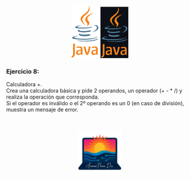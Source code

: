 <p align="center">
  <img src="https://raw.githubusercontent.com/APoves/Java/main/claro.png#gh-light-mode-only" alt="Logo modo claro" width="75">
  <img src="https://raw.githubusercontent.com/APoves/Java/main/oscuro.png#gh-dark-mode-only" alt="Logo modo oscuro" width="75">
</p>


### Ejercicio 8:
Calculadora +.<br>
Crea una calculadora básica y pide 2 operandos, un operador (+ - * /) y realiza la operación que corresponda.<br>
Si el operador es inválido o el 2º operando es un 0 (en caso de división), muestra un mensaje de error.
<br>
<br>
<br>

<p align="center">
<img src="https://github.com/APoves/APoves/blob/main/logo.png" alt="Mi Logo" width="120"/>
</p>
